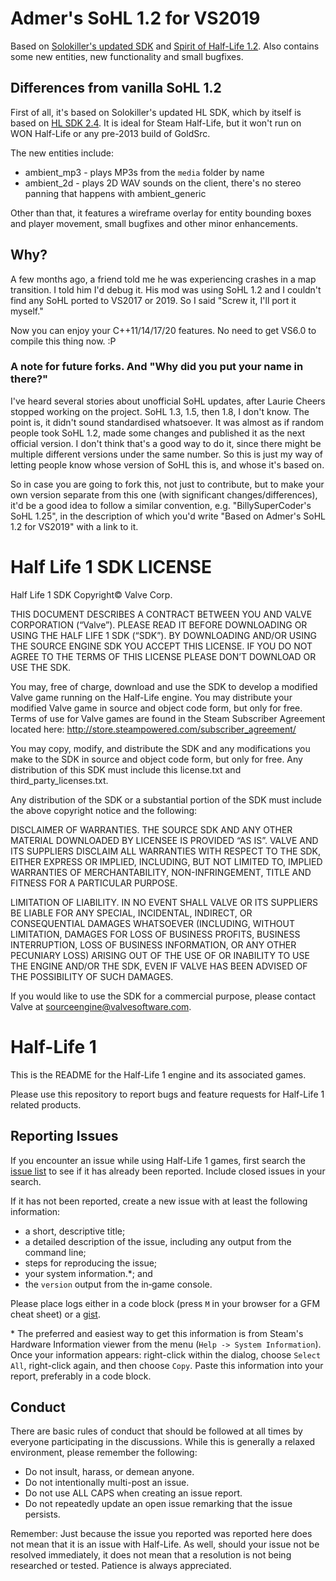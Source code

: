 # Admer's SoHL 1.2 for VS2019
  
Based on [Solokiller's updated SDK](https://github.com/Solokiller/halflife-updated) and [Spirit of Half-Life 1.2](https://www.moddb.com/mods/spirit-of-half-life/downloads/sohl-v12-with-source-code). Also contains some new entities, new functionality and small bugfixes.   

## Differences from vanilla SoHL 1.2

First of all, it's based on Solokiller's updated HL SDK, which by itself is based on [HL SDK 2.4](https://github.com/ValveSoftware/halflife). It is ideal for Steam Half-Life, but it won't run on WON Half-Life or any pre-2013 build of GoldSrc.  

The new entities include:  
* ambient_mp3 - plays MP3s from the `media` folder by name
* ambient_2d - plays 2D WAV sounds on the client, there's no stereo panning that happens with ambient_generic  

Other than that, it features a wireframe overlay for entity bounding boxes and player movement, small bugfixes and other minor enhancements. 

## Why?

A few months ago, a friend told me he was experiencing crashes in a map transition. I told him I'd debug it. His mod was using SoHL 1.2 and I couldn't find any SoHL ported to VS2017 or 2019. So I said "Screw it, I'll port it myself."   
  
Now you can enjoy your C++11/14/17/20 features. No need to get VS6.0 to compile this thing now. :P   

### A note for future forks. And "Why did you put your name in there?"

I've heard several stories about unofficial SoHL updates, after Laurie Cheers stopped working on the project. SoHL 1.3, 1.5, then 1.8, I don't know. The point is, it didn't sound standardised whatsoever. It was almost as if random people took SoHL 1.2, made some changes and published it as the next official version. I don't think that's a good way to do it, since there might be multiple different versions under the same number. So this is just my way of letting people know whose version of SoHL this is, and whose it's based on.  

So in case you are going to fork this, not just to contribute, but to make your own version separate from this one (with significant changes/differences), it'd be a good idea to follow a similar convention, e.g. "BillySuperCoder's SoHL 1.25", in the description of which you'd write "Based on Admer's SoHL 1.2 for VS2019" with a link to it.

Half Life 1 SDK LICENSE
======================

Half Life 1 SDK Copyright© Valve Corp.  

THIS DOCUMENT DESCRIBES A CONTRACT BETWEEN YOU AND VALVE CORPORATION (“Valve”).  PLEASE READ IT BEFORE DOWNLOADING OR USING THE HALF LIFE 1 SDK (“SDK”). BY DOWNLOADING AND/OR USING THE SOURCE ENGINE SDK YOU ACCEPT THIS LICENSE. IF YOU DO NOT AGREE TO THE TERMS OF THIS LICENSE PLEASE DON’T DOWNLOAD OR USE THE SDK.

You may, free of charge, download and use the SDK to develop a modified Valve game running on the Half-Life engine.  You may distribute your modified Valve game in source and object code form, but only for free. Terms of use for Valve games are found in the Steam Subscriber Agreement located here: http://store.steampowered.com/subscriber_agreement/ 

You may copy, modify, and distribute the SDK and any modifications you make to the SDK in source and object code form, but only for free.  Any distribution of this SDK must include this license.txt and third_party_licenses.txt.  
 
Any distribution of the SDK or a substantial portion of the SDK must include the above copyright notice and the following: 

DISCLAIMER OF WARRANTIES.  THE SOURCE SDK AND ANY OTHER MATERIAL DOWNLOADED BY LICENSEE IS PROVIDED “AS IS”.  VALVE AND ITS SUPPLIERS DISCLAIM ALL WARRANTIES WITH RESPECT TO THE SDK, EITHER EXPRESS OR IMPLIED, INCLUDING, BUT NOT LIMITED TO, IMPLIED WARRANTIES OF MERCHANTABILITY, NON-INFRINGEMENT, TITLE AND FITNESS FOR A PARTICULAR PURPOSE.  

LIMITATION OF LIABILITY.  IN NO EVENT SHALL VALVE OR ITS SUPPLIERS BE LIABLE FOR ANY SPECIAL, INCIDENTAL, INDIRECT, OR CONSEQUENTIAL DAMAGES WHATSOEVER (INCLUDING, WITHOUT LIMITATION, DAMAGES FOR LOSS OF BUSINESS PROFITS, BUSINESS INTERRUPTION, LOSS OF BUSINESS INFORMATION, OR ANY OTHER PECUNIARY LOSS) ARISING OUT OF THE USE OF OR INABILITY TO USE THE ENGINE AND/OR THE SDK, EVEN IF VALVE HAS BEEN ADVISED OF THE POSSIBILITY OF SUCH DAMAGES.  
 
 
If you would like to use the SDK for a commercial purpose, please contact Valve at sourceengine@valvesoftware.com.


Half-Life 1
======================

This is the README for the Half-Life 1 engine and its associated games.

Please use this repository to report bugs and feature requests for Half-Life 1 related products.

Reporting Issues
----------------

If you encounter an issue while using Half-Life 1 games, first search the [issue list](https://github.com/ValveSoftware/halflife/issues) to see if it has already been reported. Include closed issues in your search.

If it has not been reported, create a new issue with at least the following information:

- a short, descriptive title;
- a detailed description of the issue, including any output from the command line;
- steps for reproducing the issue;
- your system information.\*; and
- the `version` output from the in‐game console.

Please place logs either in a code block (press `M` in your browser for a GFM cheat sheet) or a [gist](https://gist.github.com).

\* The preferred and easiest way to get this information is from Steam's Hardware Information viewer from the menu (`Help -> System Information`). Once your information appears: right-click within the dialog, choose `Select All`, right-click again, and then choose `Copy`. Paste this information into your report, preferably in a code block.

Conduct
-------


There are basic rules of conduct that should be followed at all times by everyone participating in the discussions.  While this is generally a relaxed environment, please remember the following:

- Do not insult, harass, or demean anyone.
- Do not intentionally multi-post an issue.
- Do not use ALL CAPS when creating an issue report.
- Do not repeatedly update an open issue remarking that the issue persists.

Remember: Just because the issue you reported was reported here does not mean that it is an issue with Half-Life.  As well, should your issue not be resolved immediately, it does not mean that a resolution is not being researched or tested.  Patience is always appreciated.
